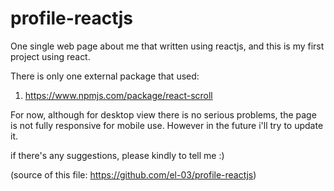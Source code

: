 # profile-reactjs
One single web page about me that written using reactjs, and this is my first project using react.

There is only one external package that used:
1. https://www.npmjs.com/package/react-scroll

For now, although for desktop view there is no serious problems, the page is not fully responsive for mobile use. However in the future i'll try to update it.

if there's any suggestions, please kindly to tell me :)

(source of this file: https://github.com/el-03/profile-reactjs)



